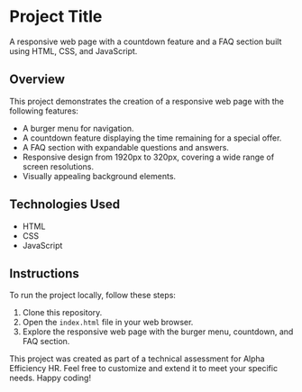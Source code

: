 # Project Title

A responsive web page with a countdown feature and a FAQ section built using HTML, CSS, and JavaScript.

## Overview

This project demonstrates the creation of a responsive web page with the following features:

- A burger menu for navigation.
- A countdown feature displaying the time remaining for a special offer.
- A FAQ section with expandable questions and answers.
- Responsive design from 1920px to 320px, covering a wide range of screen resolutions.
- Visually appealing background elements.

## Technologies Used

- HTML
- CSS
- JavaScript

## Instructions

To run the project locally, follow these steps:

1. Clone this repository.
2. Open the `index.html` file in your web browser.
3. Explore the responsive web page with the burger menu, countdown, and FAQ section.

This project was created as part of a technical assessment for Alpha Efficiency HR. Feel free to customize and extend it to meet your specific needs. Happy coding!
